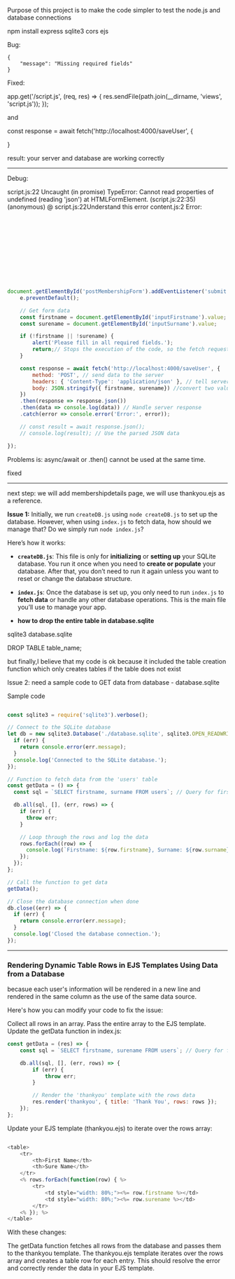 Purpose of this project is to make the code simpler to test the node.js and database connections

npm install express sqlite3 cors ejs


Bug: 

    {
        "message": "Missing required fields"
    }

Fixed:


app.get('/script.js', (req, res) => {
    res.sendFile(path.join(__dirname, 'views', 'script.js'));
});


and 


const response = await fetch('http://localhost:4000/saveUser', {

}


result: your server and database are working correctly



--------------------------------


Debug:

script.js:22 Uncaught (in promise) TypeError: Cannot read properties of undefined (reading 'json') at HTMLFormElement.<anonymous> (script.js:22:35)
(anonymous) @ script.js:22Understand this error
content.js:2 Error: <svg> attribute viewBox: Expected number, "0 0 100% 4".



```javascript

document.getElementById('postMembershipForm').addEventListener('submit', async function(e) {
    e.preventDefault();

    // Get form data
    const firstname = document.getElementById('inputFirstname').value;
    const surename = document.getElementById('inputSurname').value;

    if (!firstname || !surename) {
        alert('Please fill in all required fields.');
        return;// Stops the execution of the code, so the fetch request won't run
    }

    const response = await fetch('http://localhost:4000/saveUser', {
        method: 'POST', // send data to the server
        headers: { 'Content-Type': 'application/json' }, // tell server that the request body contains JSON data. 
        body: JSON.stringify({ firstname, surename}) //convert two values into a JSON  string
    })
    .then(response => response.json())
    .then(data => console.log(data)) // Handle server response
    .catch(error => console.error('Error:', error));

    // const result = await response.json();
    // console.log(result); // Use the parsed JSON data

});

```

Problems is:  async/await or .then() cannot be used at the same time.


fixed


--------------------------------------------------------------------


next step: we will add membershipdetails page, we will use thankyou.ejs as a reference. 

**Issue 1:** Initially, we run `createDB.js` using `node createDB.js` to set up the database. However, when using `index.js` to fetch data, how should we manage that? Do we simply run `node index.js`?


Here’s how it works:

- **`createDB.js`**: This file is only for **initializing** or **setting up** your SQLite database. You run it once when you need to **create or populate** your database. After that, you don’t need to run it again unless you want to reset or change the database structure.

- **`index.js`**: Once the database is set up, you only need to run `index.js` to **fetch data** or handle any other database operations. This is the main file you’ll use to manage your app.


- **how to drop the entire table in database.sqlite**

sqlite3 database.sqlite

DROP TABLE table_name;

but finally,I believe that my code is ok because it included the table creation function which only creates tables if the table does not exist


Issue 2: need a sample code to GET data from database - database.sqlite

Sample code

```javascript

const sqlite3 = require('sqlite3').verbose();

// Connect to the SQLite database
let db = new sqlite3.Database('./database.sqlite', sqlite3.OPEN_READWRITE, (err) => {
  if (err) {
    return console.error(err.message);
  }
  console.log('Connected to the SQLite database.');
});

// Function to fetch data from the 'users' table
const getData = () => {
  const sql = `SELECT firstname, surname FROM users`; // Query for firstname and surname from 'users' table

  db.all(sql, [], (err, rows) => {
    if (err) {
      throw err;
    }

    // Loop through the rows and log the data
    rows.forEach((row) => {
      console.log(`Firstname: ${row.firstname}, Surname: ${row.surname}`);
    });
  });
};

// Call the function to get data
getData();

// Close the database connection when done
db.close((err) => {
  if (err) {
    return console.error(err.message);
  }
  console.log('Closed the database connection.');
});

```


----------------------------------------------------

### Rendering Dynamic Table Rows in EJS Templates Using Data from a Database


becasue each user's information will be rendered in a new line and rendered in the same column as the use of the same data source. 

Here's how you can modify your code to fix the issue:

Collect all rows in an array.
Pass the entire array to the EJS template.
Update the getData function in index.js:

```javascript
const getData = (res) => {
    const sql = `SELECT firstname, surename FROM users`; // Query for firstname and surname from 'users' table

    db.all(sql, [], (err, rows) => {
        if (err) {
            throw err;
        }

        // Render the 'thankyou' template with the rows data
        res.render('thankyou', { title: 'Thank You', rows: rows });
    });
};
```

Update your EJS template (thankyou.ejs) to iterate over the rows array:

```javascript

<table>
    <tr>
        <th>First Name</th>
        <th>Sure Name</th>
    </tr>
    <% rows.forEach(function(row) { %>
        <tr>
            <td style="width: 80%;"><%= row.firstname %></td>
            <td style="width: 80%;"><%= row.surename %></td>
        </tr>
    <% }); %>
</table>

```

With these changes:

The getData function fetches all rows from the database and passes them to the thankyou template.
The thankyou.ejs template iterates over the rows array and creates a table row for each entry.
This should resolve the error and correctly render the data in your EJS template.